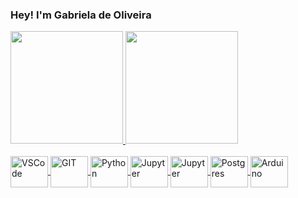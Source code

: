 ### Hey! I'm Gabriela de Oliveira
<!--
**gabidoliv/gabidoliv** is a ✨ _special_ ✨ repository because its `README.md` (this file) appears on your GitHub profile.

Here are some ideas to get you started:

- 🔭 I’m currently working on ...
- 🌱 I’m currently learning ...
- 👯 I’m looking to collaborate on ...
- 🤔 I’m looking for help with ...
- 💬 Ask me about ...

- 😄 Pronouns: ...
- ⚡ Fun fact: ...
-->

<div>
    <a href="https://github.com/gabidoliv">
    <img height="180em" src="https://github-readme-stats.vercel.app/api?username=gabidoliv&show_icons=true&theme=gruvbox&include_all_commits=true&count_private=true"/> 
    <img height="180em" src="https://github-readme-stats.vercel.app/api/top-langs/?username=gabidoliv&layout=&langs_count=16&theme=gruvbox"/>
</div>
<div style="display: inline_block"><br>
  <img align="center" alt="VSCode" height ="50" width="60" src="https://cdn.jsdelivr.net/gh/devicons/devicon/icons/vscode/vscode-original-wordmark.svg">
    <img align="center" alt="GIT" height ="50" width="60" src="https://cdn.jsdelivr.net/gh/devicons/devicon/icons/git/git-original.svg">
  <img align="center" alt="Python" height ="50" width="60" src="https://cdn.jsdelivr.net/gh/devicons/devicon/icons/python/python-original.svg">
  <img align="center" alt="Jupyter" height ="50" width="60" src="https://cdn.jsdelivr.net/gh/devicons/devicon/icons/jupyter/jupyter-original-wordmark.svg">
  <img align="center" alt="Jupyter" height ="50" width="60" src="https://cdn.jsdelivr.net/gh/devicons/devicon/icons/pandas/pandas-original-wordmark.svg">
  <img align="center" alt="Postgres" height ="50" width="60" src="https://cdn.jsdelivr.net/gh/devicons/devicon/icons/postgresql/postgresql-original.svg">
  <img align="center" alt="Arduino" height ="50" width="60" src="https://cdn.jsdelivr.net/gh/devicons/devicon/icons/arduino/arduino-original-wordmark.svg">     
</div>
  
  ##
